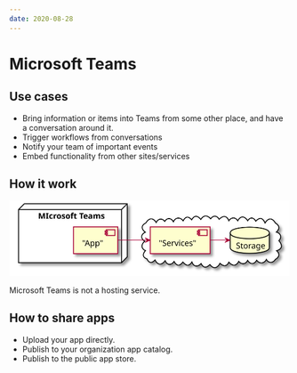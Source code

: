 ```yaml
---
date: 2020-08-28
---
```


# Microsoft Teams

## Use cases

- Bring information or items into Teams from some other place, and have a conversation around it.
- Trigger workflows from conversations
- Notify your team of important events
- Embed functionality from other sites/services

## How it work

![Microsoft Teams](f5215dd3.svg)

Microsoft Teams is not a hosting service.

## How to share apps

- Upload your app directly.
- Publish to your organization app catalog.
- Publish to the public app store.
